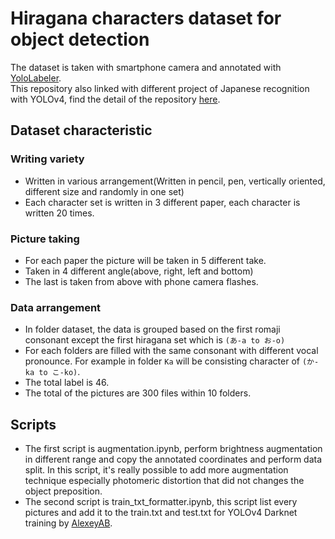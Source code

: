 # Hiragana characters dataset for object detection
The dataset is taken with smartphone camera and annotated with [YoloLabeler](https://github.com/developer0hye/Yolo_Label).</br>
This repository also linked with different project of Japanese recognition with YOLOv4, find the detail of the repository [here](https://github.com/Sekigahara/ETL-extractor-YOLOv4).

## Dataset characteristic

### Writing variety
- Written in various arrangement(Written in pencil, pen, vertically oriented, different size and randomly in one set)
- Each character set is written in 3 different paper, each character is written 20 times.

### Picture taking
- For each paper the picture will be taken in 5 different take.
- Taken in 4 different angle(above, right, left and bottom)
- The last is taken from above with phone camera flashes.

### Data arrangement
- In folder dataset, the data is grouped based on the first romaji consonant except the first hiragana set which is ```(あ-a to お-o)```
- For each folders are filled with the same consonant with different vocal pronounce. For example in folder ```Ka``` will be consisting character of ```(か-ka to こ-ko)```.
- The total label is 46.
- The total of the pictures are 300 files within 10 folders.

## Scripts
- The first script is augmentation.ipynb, perform brightness augmentation in different range and copy the annotated coordinates and perform data split. In this script, it's really possible to add more augmentation technique especially photomeric distortion that did not changes the object preposition.
- The second script is train_txt_formatter.ipynb, this script list every pictures and add it to the train.txt and test.txt for YOLOv4 Darknet training by [AlexeyAB](https://github.com/AlexeyAB/darknet).
